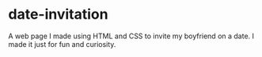 # date-invitation
A web page I made using HTML and CSS to invite my boyfriend on a date. I made it just for fun and curiosity.
